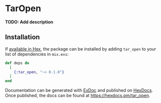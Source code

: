 # TarOpen

**TODO: Add description**

## Installation

If [available in Hex](https://hex.pm/docs/publish), the package can be installed
by adding `tar_open` to your list of dependencies in `mix.exs`:

```elixir
def deps do
  [
    {:tar_open, "~> 0.1.0"}
  ]
end
```

Documentation can be generated with [ExDoc](https://github.com/elixir-lang/ex_doc)
and published on [HexDocs](https://hexdocs.pm). Once published, the docs can
be found at <https://hexdocs.pm/tar_open>.

